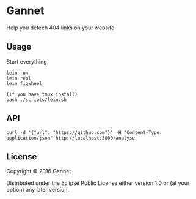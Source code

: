 # Gannet 

Help you detech 404 links on your website

## Usage

Start everything
```
lein run
lein repl
lein figwheel 

(if you have tmux install)
bash ./scripts/lein.sh
```

## API

```
curl -d '{"url": "https://github.com"}' -H "Content-Type: application/json" http://localhost:3000/analyse
```
## License

Copyright © 2016 Gannet

Distributed under the Eclipse Public License either version 1.0 or (at
your option) any later version.
